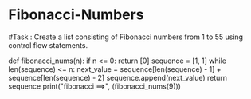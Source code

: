# Fibonacci-Numbers

#Task : Create a list consisting of Fibonacci numbers from 1 to 55 using control flow statements.

def fibonacci_nums(n):
  if n <= 0:
    return [0]
  sequence = [1, 1]
  while len(sequence) <= n:
    next_value = sequence[len(sequence) - 1] + sequence[len(sequence) - 2]
    sequence.append(next_value)
  return sequence
print("fibonacci ==>", (fibonacci_nums(9)))
